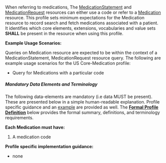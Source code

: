 When referring to medications, The [MedicationStatement] and [MedicationRequest] resources can either use a code or refer to a [Medication] resource.  This profile sets minimum expectations for the Medication resource to record search and fetch medications associated with a patient. It identifies which core elements, extensions, vocabularies and value sets **SHALL** be present in the resource when using this profile.

**Example Usage Scenarios:**

Queries on Medication resource are expected to be within the context of
a MedicationStatement,  MedicationRequest resource query. The following are
example usage scenarios for the US Core-Medication profile:

-   Query for Medications with a particular code

##### Mandatory Data Elements and Terminology


The following data-elements are mandatory (i.e data MUST be present). These are presented below in a simple human-readable explanation.  Profile specific guidance and an [example](#example) are provided as well.  The [**Formal Profile Definition**](#profile) below provides the  formal summary, definitions, and  terminology requirements.  

**Each Medication must have:**

1.  A medication code


**Profile specific implementation guidance:**
 
* none

[MedicationStatement]: http://build.fhir.org/medicationstatement.html
 [MedicationRequest]: http://build.fhir.org/MedicationRequest.html
 [Medication]: http://build.fhir.org/medication.html

